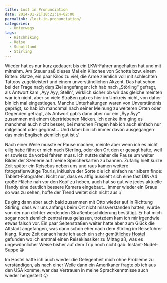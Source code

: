 ```yaml
---
title: Lost in Pronunciation
date: 2014-01-21T18:21:14+02:00
permalink: /lost-in-pronunciation/
categories:
  - Unterwegs
tags:
  - Hitchhiking
  - Reise
  - Schottland
  - Stirling
---
```

Wieder hat es nur kurz gedauert bis ein LKW-Fahrer angehalten hat und mit mitnahm. 
Am Steuer saß dieses Mal ein Klischee von Schotte bzw. einem Briten: Glatze, ein paar Kilos zu viel, 
die Arme ziemlich voll mit schlechten Tattoos zugekleistert und einem unverständlichen Akzent. 
Das hat schon bei der Frage nach dem Ziel angefangen: Ich hab nach „Störling“ gefragt, als Antwort kam „Äyy Äyy, Stelln“, 
wirklich sicher ob wir das gleiche meinten war ich nicht, aber so viele Straßen gab es hier im Umkreis nicht, von daher bin ich mal eingestiegen. 
Manche Unterhaltungen waren von Unverständnis geprägt, so hab ich manchmal nach seiner Meinung zu weiteren Orten oder Gegenden gefragt, 
als Antwort gab‘s dann aber nur ein „Äyy Äyy“ zusammen mit einem übertriebenen Nicken. 
Ich denke ihm ging es manchmal auch nicht besser, bei manchen Fragen hab ich auch einfach nur mitgelacht oder gegrinst&#8230;
Und dabei bin ich immer davon ausgegangen das mein Englisch ziemlich gut ist :/

Nach einer Weile musste er Pause machen, meinte aber wenn ich es nicht eilig habe fährt er mich nach Sterling, 
oder den Ort den er gesagt hatte, weil er sowieso da vorbei fahren muss. 
Ich nutzte daher die Pause um weiter Bilder der Szenerie auf meine Speicherkarten zu bannen. 
Zufällig hielt kurze Zeit später ein Reisebus neben uns und raus kamen weitere fotografierwütige Touris, 
inklusive der Sorte die ich einfach nur albern finde: Tablett-Fotografen. Nicht nur, dass es affig aussieht sich 
eine fast DIN-A4 große Fläche nah vor den Kopf zu heben, auch hat so gut wie jedes aktuelle Handy eine deutlich bessere Kamera eingebaut&#8230;
immer wieder ein Graus so was zu sehen, hoffe der Trend weitet sich nicht aus :/

Es ging dann aber auch bald zusammen mit Otto wieder auf in Richtung Stirling, dass wir uns anfangs beim Ort nicht missverstanden hatten, 
wurde von der nun dichter werdenden Straßenbeschilderung bestätigt. Er hat mich sogar noch ziemlich zentral raus gelassen, 
trotzdem kam ich mir irgendwie etwas falsch vor. Ein paar Seitenstraßen weiter hatte aber zum Glück die Altstadt angefangen, 
was dann schon eher nach dem Stirling im Reiseführer klang. 
Kurze Zeit danach hatte ich auch ein <a href="http://www.willywallacehostel.com/" target="_blank">sehr gemütliches Hostel</a> 
gefunden wo ich erstmal einen Reiseklassiker zu Mittag aß, was es ungewöhnlicher Weise bisher auf dem Trip noch nicht gab: Instant-Nudel-Suppe 😀

Im Hostel hatte ich auch wieder die Gelegenheit mich ohne Probleme zu verständigen, 
als nach einer Weile dann ein Amerikaner fragte ob ich aus den USA komme, war das Vertrauen in meine Sprachkenntnisse auch wieder hergestellt 😛

